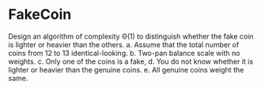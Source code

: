 # FakeCoin

Design an algorithm of complexity Θ(1) to distinguish whether the fake coin is lighter or heavier than the others. 
a.	Assume that the total number of coins from 12 to 13 identical-looking.
b.	Two-pan balance scale with no weights. 
c.	Only one of the coins is a fake, 
d.	You do not know whether it is lighter or heavier than the genuine coins. 
e.	All genuine coins weight the same.
